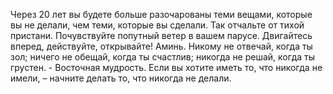 Через 20 лет вы будете больше разочарованы теми вещами, которые вы не делали, чем теми, которые вы сделали. Так отчальте от тихой пристани. Почувствуйте попутный ветер в вашем парусе. Двигайтесь вперед, действуйте, открывайте! Аминь.
Никому не отвечай, когда ты зол; ничего не обещай, когда ты счастлив; никогда не решай, когда ты грустен. - Восточная мудрость.
 Если вы хотите иметь то, что никогда не имели, – начните делать то, что никогда не делали. 
